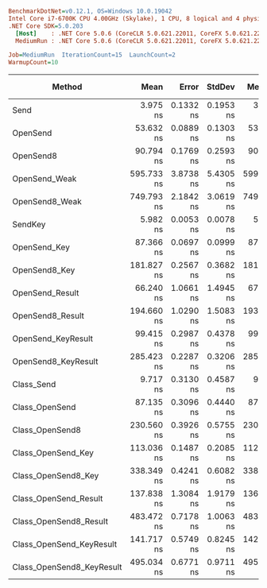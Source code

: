 ``` ini

BenchmarkDotNet=v0.12.1, OS=Windows 10.0.19042
Intel Core i7-6700K CPU 4.00GHz (Skylake), 1 CPU, 8 logical and 4 physical cores
.NET Core SDK=5.0.203
  [Host]    : .NET Core 5.0.6 (CoreCLR 5.0.621.22011, CoreFX 5.0.621.22011), X64 RyuJIT
  MediumRun : .NET Core 5.0.6 (CoreCLR 5.0.621.22011, CoreFX 5.0.621.22011), X64 RyuJIT

Job=MediumRun  IterationCount=15  LaunchCount=2  
WarmupCount=10  

```
|                    Method |       Mean |     Error |    StdDev |     Median |  Gen 0 | Gen 1 | Gen 2 | Allocated |
|-------------------------- |-----------:|----------:|----------:|-----------:|-------:|------:|------:|----------:|
|                      Send |   3.975 ns | 0.1332 ns | 0.1953 ns |   3.810 ns |      - |     - |     - |         - |
|                  OpenSend |  53.632 ns | 0.0889 ns | 0.1303 ns |  53.584 ns | 0.0114 |     - |     - |      48 B |
|                 OpenSend8 |  90.794 ns | 0.1769 ns | 0.2593 ns |  90.813 ns | 0.0114 |     - |     - |      48 B |
|             OpenSend_Weak | 595.733 ns | 3.8738 ns | 5.4305 ns | 599.794 ns | 0.0877 |     - |     - |     368 B |
|            OpenSend8_Weak | 749.793 ns | 2.1842 ns | 3.0619 ns | 749.785 ns | 0.0877 |     - |     - |     368 B |
|                   SendKey |   5.982 ns | 0.0053 ns | 0.0078 ns |   5.983 ns |      - |     - |     - |         - |
|              OpenSend_Key |  87.366 ns | 0.0697 ns | 0.0999 ns |  87.330 ns | 0.0138 |     - |     - |      58 B |
|             OpenSend8_Key | 181.827 ns | 0.2567 ns | 0.3682 ns | 181.809 ns | 0.0138 |     - |     - |      58 B |
|           OpenSend_Result |  66.240 ns | 1.0661 ns | 1.4945 ns |  67.594 ns | 0.0286 |     - |     - |     120 B |
|          OpenSend8_Result | 194.660 ns | 1.0290 ns | 1.5083 ns | 193.745 ns | 0.1490 |     - |     - |     624 B |
|        OpenSend_KeyResult |  99.415 ns | 0.2987 ns | 0.4378 ns |  99.601 ns | 0.0310 |     - |     - |     130 B |
|       OpenSend8_KeyResult | 285.423 ns | 0.2287 ns | 0.3206 ns | 285.400 ns | 0.1512 |     - |     - |     634 B |
|                Class_Send |   9.717 ns | 0.3130 ns | 0.4587 ns |   9.308 ns |      - |     - |     - |         - |
|            Class_OpenSend |  87.135 ns | 0.3096 ns | 0.4440 ns |  87.068 ns | 0.0114 |     - |     - |      48 B |
|           Class_OpenSend8 | 230.560 ns | 0.3926 ns | 0.5755 ns | 230.549 ns | 0.0114 |     - |     - |      48 B |
|        Class_OpenSend_Key | 113.036 ns | 0.1487 ns | 0.2085 ns | 112.978 ns | 0.0267 |     - |     - |     112 B |
|       Class_OpenSend8_Key | 338.349 ns | 0.4241 ns | 0.6082 ns | 338.166 ns | 0.0801 |     - |     - |     336 B |
|     Class_OpenSend_Result | 137.838 ns | 1.3084 ns | 1.9179 ns | 136.981 ns | 0.0439 |     - |     - |     184 B |
|    Class_OpenSend8_Result | 483.472 ns | 0.7178 ns | 1.0063 ns | 483.173 ns | 0.2174 |     - |     - |     912 B |
|  Class_OpenSend_KeyResult | 141.717 ns | 0.5749 ns | 0.8245 ns | 142.230 ns | 0.0477 |     - |     - |     200 B |
| Class_OpenSend8_KeyResult | 495.034 ns | 0.6771 ns | 0.9711 ns | 495.387 ns | 0.2346 |     - |     - |     984 B |
